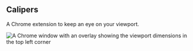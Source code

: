 Calipers
--------

A Chrome extension to keep an eye on your viewport.

![A Chrome window with an overlay showing the viewport dimensions in the top left corner](http://cl.ly/Ynnt/Screen%20Shot%202014-12-02%20at%202.54.53%20PM.png)
